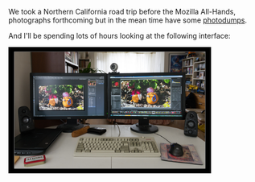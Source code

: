 We took a Northern California road trip before the Mozilla All-Hands, photographs forthcoming but in the mean time have some [photodumps](http://pomax.nihongoresources.com/downloads/photodumps/).

And I'll be spending lots of hours looking at the following interface:

<a href="gh-weblog-2/images/5h.jpg" target="_blank"><img src="/gh-weblog/images/5h.jpg" width="80%" height="80%"></a>